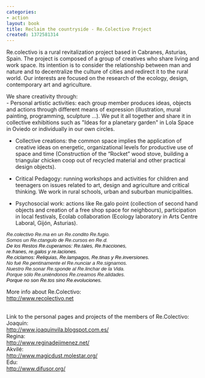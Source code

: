 ```yaml
---
categories:
- action
layout: book
title: Reclaim the countryside - Re.Colectivo Project
created: 1372581314
---
```

Re.colectivo is a rural revitalization project based in Cabranes, Asturias, Spain. The project is composed of a group of creatives who share living and work space. Its intention is to consider the relationship between man and nature and to decentralize the culture of cities and redirect it to the rural world. Our interests are focused on the research of the ecology, design, contemporary art and agriculture.
<!--more-->

<p>We share creativity through:<br>
	- Personal artistic activities: each group member produces ideas, objects and actions through different means of expression (illustration, mural painting, programming, sculpture ...). We put it all together and share it in collective exhibitions such as "Ideas for a planetary garden" in Lola Space in Oviedo or individually in our own circles.</p>
<ul>
	<li>
		<p>Collective creations: the common space implies the application of creative ideas on energetic, organizational levels for productive use of space and time (Construction of the “Rocket” wood stove, building a triangular chicken coop out of recycled material and other practical design objects).</p>
	</li>
	<li>
		<p>Critical Pedagogy: running workshops and activities for children and teenagers on issues related to art, design and agriculture and critical thinking. We work in rural schools, urban and suburban municipalities.</p>
	</li>
	<li>
		<p>Psychosocial work: actions like Re.galo point (collection of second hand objects and creation of a free shop space for neighbours), participation in local festivals, Ecolab collaboration (Ecology laboratory in Arts Centre Laboral, Gijón, Asturias).</p>
	</li>
</ul>
<p style="margin-bottom: 0cm;" lang="es-ES"><em><font face="Arial, sans-serif"><font size="2">Re.colectivo Re.ma en un Re.condito Re.fugio.<br>
	Somos un Re.ctangulo de Re.cursos en Re.d.</font></font></em><br>
	<em><font color="#000000"><font face="Arial, sans-serif"><font size="2">De los Restos Re.cuperamos: Re.tales, Re.fracciones, </font></font></font></em><br>
	<em><font color="#000000"><font face="Arial, sans-serif"><font size="2"> re.franes, re.galos y re.laciones.</font></font></font></em><br>
	<em><font color="#000000"><font face="Arial, sans-serif"><font size="2">Re.ciclamos: Reliquias, Re.lampagos, Re.tinas y Re.inversiones.</font></font></font></em><br>
	<em><font face="Arial, sans-serif"><font size="2">No fué Re.pentinamente el Re.nunciar a Re.signarnos.</font></font></em><br>
	<em><font face="Arial, sans-serif"><font size="2">Nuestro Re.sonar Re.sponde al Re.linchar de la Vida.</font></font></em><br>
	<em><font face="Arial, sans-serif"><font size="2">Porque sólo Re.uniéndonos Re.creamos Re.alidades.</font></font></em><br>
	<em><font color="#000000"><font face="Arial, sans-serif"><font size="2">Porque no son Re.tos sino Re.evoluciones.</font></font></font></em></p>
<p>More info about Re.Colectivo:<br>
	<a href="http://www.recolectivo.net" title="http://www.recolectivo.net">http://www.recolectivo.net</a></p>
<p><br>
	Link to the personal pages and projects of the members of Re.Colectivo:<br>
	Joaquín:<br>
	<a href="http://www.joaquinvila.blogspot.com.es/" title="http://www.joaquinvila.blogspot.com.es/">http://www.joaquinvila.blogspot.com.es/</a><br>
	Regina:<br>
	<a href="http://www.reginadejimenez.net/" title="http://www.reginadejimenez.net/">http://www.reginadejimenez.net/</a><br>
	Akvilé:<br>
	<a href="http://www.magicdust.molestar.org/" title="http://www.magicdust.molestar.org/">http://www.magicdust.molestar.org/</a><br>
	Edu:<br>
	<a href="http://www.difusor.org/" title="http://www.difusor.org/">http://www.difusor.org/</a></p>
